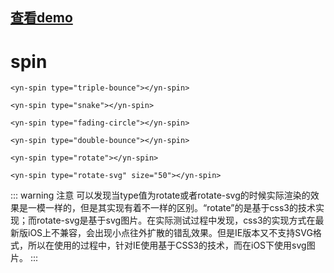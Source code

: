 
## [查看demo](https://ui.dullar.xyz/mars/#/spin)
# spin

```vue
<yn-spin type="triple-bounce"></yn-spin>
```
```vue
<yn-spin type="snake"></yn-spin>
```
```vue
<yn-spin type="fading-circle"></yn-spin>
```
```vue
<yn-spin type="double-bounce"></yn-spin>
```
```vue
<yn-spin type="rotate"></yn-spin>
```
```vue
<yn-spin type="rotate-svg" size="50"></yn-spin>
```

::: warning 注意
可以发现当type值为rotate或者rotate-svg的时候实际渲染的效果是一模一样的，但是其实现有着不一样的区别。“rotate”的是基于css3的技术实现；而rotate-svg是基于svg图片。在实际测试过程中发现，css3的实现方式在最新版iOS上不兼容，会出现小点往外扩散的错乱效果。但是IE版本又不支持SVG格式，所以在使用的过程中，针对IE使用基于CSS3的技术，而在iOS下使用svg图片。
:::